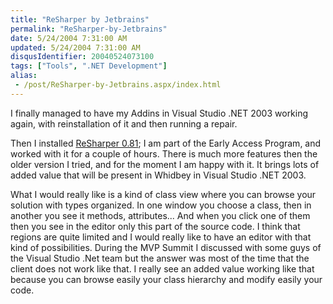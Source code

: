 ```yaml
---
title: "ReSharper by Jetbrains"
permalink: "ReSharper-by-Jetbrains"
date: 5/24/2004 7:31:00 AM
updated: 5/24/2004 7:31:00 AM
disqusIdentifier: 20040524073100
tags: ["Tools", ".NET Development"]
alias:
 - /post/ReSharper-by-Jetbrains.aspx/index.html
---
```

I finally managed to have my Addins in Visual Studio .NET 2003 working again, with reinstallation of it and then running a repair.

Then I installed [ReSharper 0.81](http://www.jetbrains.com/resharper/index.html); I am part of the Early Access Program, and worked with it for a couple of hours. There is much more features then the older version I tried, and for the moment I am happy with it. It brings lots of added value that will be present in Whidbey in Visual Studio .NET 2003.
<!-- more -->

What I would really like is a kind of class view where you can browse your solution with types organized. In one window you choose a class, then in another you see it methods, attributes... And when you click one of them then you see in the editor only this part of the source code. I think that regions are quite limited and I would really like to have an editor with that kind of possibilities. During the MVP Summit I discussed with some guys of the Visual Studio .Net team but the answer was most of the time that the client does not work like that. I really see an added value working like that because you can browse easily your class hierarchy and modify easily your code.
